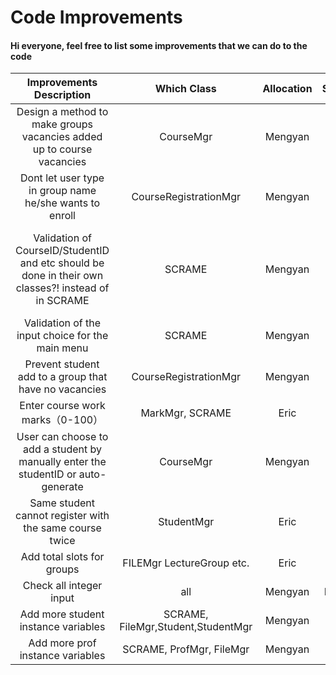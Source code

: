# Code Improvements

#### Hi everyone, feel free to list some improvements that we can do to the code

| Improvements Description   | Which Class | Allocation | Status     | Additional Comments |
| :---------------------------: | :---------: | :------: |:------: | :------: |
| Design a method to make groups vacancies added up to course vacancies | CourseMgr | Mengyan |Done | |
| Dont let user type in group name he/she wants to enroll | CourseRegistrationMgr | Mengyan |Done ||
| Validation of CourseID/StudentID and etc should be done in their own classes?! instead of in SCRAME| SCRAME | Mengyan | Done | This is so that we can stay consistent with our design principle |
| Validation of the input choice for the main menu | SCRAME | Mengyan |Done | |
| Prevent student add to a group that have no vacancies| CourseRegistrationMgr |Mengyan  |Done | |
| Enter course work marks（0-100）| MarkMgr, SCRAME | Eric | Done | |
| User can choose to add a student by manually enter the studentID or auto-generate | CourseMgr | Mengyan  | Done | |
| Same student cannot register with the same course twice | StudentMgr | Eric | Done | |
| Add total slots for groups | FILEMgr LectureGroup etc. | Eric | Done | |  
| Check all integer input | all | Mengyan | Doing | |
| Add more student instance variables | SCRAME, FileMgr,Student,StudentMgr  | Mengyan  |Done | |
| Add more prof instance variables|SCRAME, ProfMgr, FileMgr | Mengyan | Done ||
